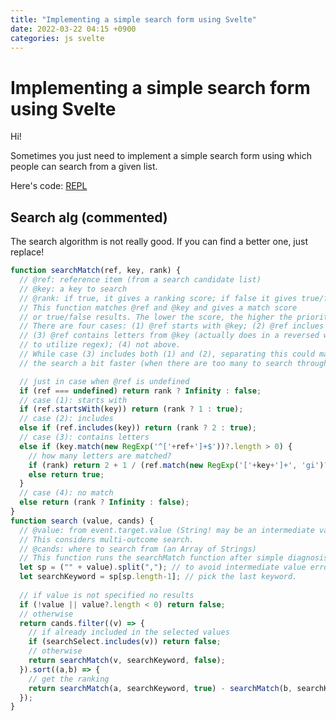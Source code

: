 ```yaml
---
title: "Implementing a simple search form using Svelte"
date: 2022-03-22 04:15 +0900
categories: js svelte
---
```


# Implementing a simple search form using Svelte

Hi!

Sometimes you just need to implement a simple search form using which people can search from a given list.

Here's code:
[REPL](https://svelte.dev/repl/9af1ab3784b6486b8d3b71fffd007070?version=3.46.4)

## Search alg (commented)
The search algorithm is not really good. If you can find a better one, just replace!

```js
function searchMatch(ref, key, rank) {
  // @ref: reference item (from a search candidate list)
  // @key: a key to search
  // @rank: if true, it gives a ranking score; if false it gives true/false.
  // This function matches @ref and @key and gives a match score
  // or true/false results. The lower the score, the higher the priority.
  // There are four cases: (1) @ref starts with @key; (2) @ref inclues @key;
  // (3) @ref contains letters from @key (actually does in a reversed way 
  // to utilize regex); (4) not above.
  // While case (3) includes both (1) and (2), separating this could make 
  // the search a bit faster (when there are too many to search through).

  // just in case when @ref is undefined
  if (ref === undefined) return rank ? Infinity : false;
  // case (1): starts with
  if (ref.startsWith(key)) return (rank ? 1 : true); 
  // case (2): includes
  else if (ref.includes(key)) return (rank ? 2 : true);
  // case (3): contains letters
  else if (key.match(new RegExp('^['+ref+']+$'))?.length > 0) {
    // how many letters are matched?
    if (rank) return 2 + 1 / (ref.match(new RegExp('['+key+']+', 'gi')?.reduce((c,a) => a + c.length, 0)) || 1);
    else return true;
  }
  // case (4): no match
  else return (rank ? Infinity : false);
}
function search (value, cands) {
  // @value: from event.target.value (String! may be an intermediate value)
  // This considers multi-outcome search.
  // @cands: where to search from (an Array of Strings)
  // This function runs the searchMatch function after simple diagnosis
  let sp = ("" + value).split(","); // to avoid intermediate value error
  let searchKeyword = sp[sp.length-1]; // pick the last keyword.
  
  // if value is not specified no results
  if (!value || value?.length < 0) return false; 
  // otherwise
  return cands.filter((v) => {
    // if already included in the selected values
    if (searchSelect.includes(v)) return false;
    // otherwise
    return searchMatch(v, searchKeyword, false);
  }).sort((a,b) => {
    // get the ranking
    return searchMatch(a, searchKeyword, true) - searchMatch(b, searchKeyword, true);
  });
}
```

